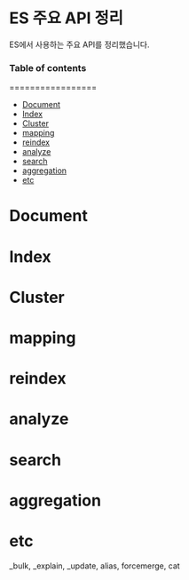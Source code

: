 # ES 주요 API 정리
ES에서 사용하는 주요 API를 정리했습니다.

### Table of contents
=================
<!--ts-->
   * [Document](#Document)
   * [Index](#Index)
   * [Cluster](#Cluster)
   * [mapping](#mapping)
   * [reindex](#reindex)
   * [analyze](#analyze)
   * [search](#search)
   * [aggregation](#aggregation)
   * [etc](#etc)
<!--te-->

Document
=======


Index
=======


Cluster
=======


mapping
=======


reindex
=======


analyze
=======


search
=======


aggregation
=======


etc
=======
_bulk, _explain, _update, alias, forcemerge, cat